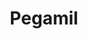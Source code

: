 ---
title: "Pegamil"
url: /ciudad-autonoma-de-buenos-aires/pegamil-alvarez-jonte/
shop: Allgemein
---